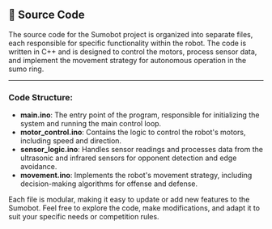 ## 📂 Source Code

The source code for the Sumobot project is organized into separate files, each responsible for specific functionality within the robot. The code is written in C++ and is designed to control the motors, process sensor data, and implement the movement strategy for autonomous operation in the sumo ring.

---

### Code Structure:
- **main.ino**: The entry point of the program, responsible for initializing the system and running the main control loop.
- **motor_control.ino**: Contains the logic to control the robot's motors, including speed and direction.
- **sensor_logic.ino**: Handles sensor readings and processes data from the ultrasonic and infrared sensors for opponent detection and edge avoidance.
- **movement.ino**: Implements the robot's movement strategy, including decision-making algorithms for offense and defense.

Each file is modular, making it easy to update or add new features to the Sumobot. Feel free to explore the code, make modifications, and adapt it to suit your specific needs or competition rules.
